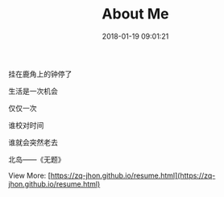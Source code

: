 ﻿---
title: About Me 
date: 2018-01-19 09:01:21
tag: [about]
reward: false
comment: false
share: true
---


挂在鹿角上的钟停了

生活是一次机会

仅仅一次

谁校对时间

谁就会突然老去

北岛——《无题》

View More: [https://zq-jhon.github.io/resume.html](https://zq-jhon.github.io/resume.html)


